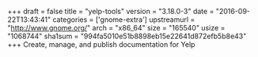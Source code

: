 +++
draft = false
title = "yelp-tools"
version = "3.18.0-3"
date = "2016-09-22T13:43:41"
categories = ['gnome-extra']
upstreamurl = "http://www.gnome.org/"
arch = "x86_64"
size = "165540"
usize = "1068744"
sha1sum = "994fa5010e51b8898eb15e22641d872efb5b8e43"
+++
Create, manage, and publish documentation for Yelp